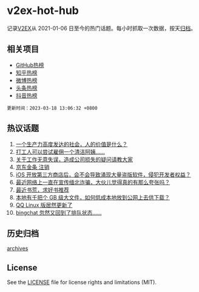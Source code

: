 # v2ex-hot-hub

 记录[V2EX](https://www.v2ex.com/)从 2021-01-06 日至今的热门话题。每小时抓取一次数据，按天[归档](archives)。
 
 ## 相关项目

- [GitHub热榜](https://github.com/lonnyzhang423/github-hot-hub)
- [知乎热榜](https://github.com/lonnyzhang423/zhihu-hot-hub)
- [微博热榜](https://github.com/lonnyzhang423/weibo-hot-hub)
- [头条热榜](https://github.com/lonnyzhang423/toutiao-hot-hub)
- [抖音热榜](https://github.com/lonnyzhang423/douyin-hot-hub)


 `更新时间：2023-03-18 13:06:32 +0800`

## 热议话题

1. [一个生产力高度发达的社会，人的价值是什么？](https://www.v2ex.com/t/924892)
1. [打工人可以尝试雇佣一个清洁阿姨……](https://www.v2ex.com/t/924884)
1. [关于工作无意失误，造成公司损失的疑问请教大家](https://www.v2ex.com/t/925018)
1. [京东金条 注销](https://www.v2ex.com/t/924830)
1. [iOS 开放第三方商店后，会不会导致涌现大量盗版软件，侵犯开发者权益？](https://www.v2ex.com/t/924851)
1. [最近网络上一直在宣传缅北诈骗，大伙儿觉得真的有那么夸张吗？](https://www.v2ex.com/t/925015)
1. [最近书荒，求好书推荐](https://www.v2ex.com/t/924911)
1. [本地有千把个 GB 级大文件，如何低成本地放到公网上去供下载？](https://www.v2ex.com/t/924982)
1. [QQ Linux 版居然更新了](https://www.v2ex.com/t/924923)
1. [bingchat 忽然又回到了排队状态……](https://www.v2ex.com/t/925024)

## 历史归档

[archives](archives)

## License

See the [LICENSE](LICENSE) file for license rights and limitations (MIT).
